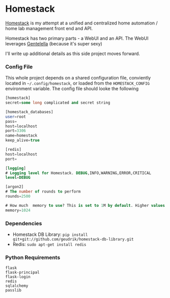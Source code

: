 # Homestack
[Homestack](https://github.com/geudrik/homestack) is my attempt at a unified and centralized home automation / home lab management front end and API.

Homestack has two primary parts - a WebUI and an API. The WebUI leverages [Gentelella](https://github.com/puikinsh/gentelella) (because it's super sexy)

I'll write up additional details as this side project moves forward.


### Config File
This whole project depends on a shared configuration file, conviently located in `~/.config/homestack`, or loaded from the `HOMESTACK_CONFIG` environment variable. The config file should looke the following

```sql
[homestack]
secret=some long complicated and secret string

[homestack_databases]
user=root
pass=
host=localhost
port=3306
name=homestack
keep_alive=true

[redis]
host=localhost
port=

[logging]
# Logging level for Homestack. DEBUG,INFO,WARNING,ERROR,CRITICAL
level=DEBUG

[argon2]
# The number of rounds to perform
rounds=2500

# How much  memory to use? This is set to 1M by default. Higher values will greatly increase the time it takes, esp when you up memory with rounds together. These settings take about 1S on a v3 i7
memory=1024
```

### Dependencies
* Homestack DB Library: `pip install git+git://github.com/geudrik/homestack-db-library.git`
* Redis: `sudo apt-get install redis`

### Python Requirements
```
flask
flask-principal
flask-login
redis
sqlalchemy
passlib
```
